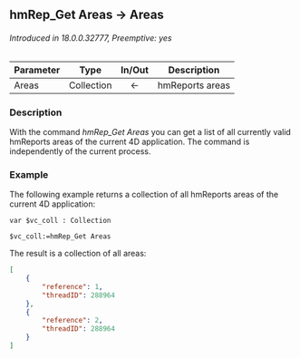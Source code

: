 ## hmRep_Get Areas → Areas
###### Introduced in 18.0.0.32777, Preemptive: yes

|Parameter|Type|In/Out|Description
|--- |---|:---:|---
|Areas|Collection|←|hmReports areas

### Description
With the command *hmRep_Get Areas* you can get a list of all currently valid hmReports areas of the current 4D application. The command is independently of the current process.

### Example
The following example returns a collection of all hmReports areas of the current 4D application:

```4d
var $vc_coll : Collection

$vc_coll:=hmRep_Get Areas
```

The result is a collection of all areas:

```json
[
	{
		"reference": 1,
		"threadID": 288964
	},
	{
		"reference": 2,
		"threadID": 288964
	}
]
```
